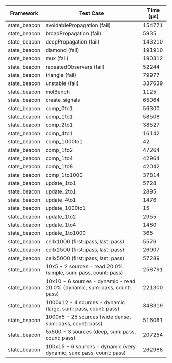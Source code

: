 | Framework | Test Case | Time (μs) |
| --- | --- | --- |
| state_beacon | avoidablePropagation (fail) | 154771 |
| state_beacon | broadPropagation (fail) | 5935 |
| state_beacon | deepPropagation (fail) | 143210 |
| state_beacon | diamond (fail) | 191910 |
| state_beacon | mux (fail) | 190312 |
| state_beacon | repeatedObservers (fail) | 52244 |
| state_beacon | triangle (fail) | 79977 |
| state_beacon | unstable (fail) | 337639 |
| state_beacon | molBench | 1125 |
| state_beacon | create_signals | 65064 |
| state_beacon | comp_0to1 | 56300 |
| state_beacon | comp_1to1 | 58508 |
| state_beacon | comp_2to1 | 38527 |
| state_beacon | comp_4to1 | 16142 |
| state_beacon | comp_1000to1 | 42 |
| state_beacon | comp_1to2 | 47264 |
| state_beacon | comp_1to4 | 42964 |
| state_beacon | comp_1to8 | 42042 |
| state_beacon | comp_1to1000 | 37814 |
| state_beacon | update_1to1 | 5728 |
| state_beacon | update_2to1 | 2895 |
| state_beacon | update_4to1 | 1476 |
| state_beacon | update_1000to1 | 15 |
| state_beacon | update_1to2 | 2955 |
| state_beacon | update_1to4 | 1480 |
| state_beacon | update_1to1000 | 365 |
| state_beacon | cellx1000 (first: pass, last: pass) | 5576 |
| state_beacon | cellx2500 (first: pass, last: pass) | 26907 |
| state_beacon | cellx5000 (first: pass, last: pass) | 57289 |
| state_beacon | 10x5 - 2 sources - read 20.0% (simple, sum: pass, count: pass) | 258791 |
| state_beacon | 10x10 - 6 sources - dynamic - read 20.0% (dynamic, sum: pass, count: pass) | 221300 |
| state_beacon | 1000x12 - 4 sources - dynamic (large, sum: pass, count: pass) | 348319 |
| state_beacon | 1000x5 - 25 sources (wide dense, sum: pass, count: pass) | 516061 |
| state_beacon | 5x500 - 3 sources (deep, sum: pass, count: pass) | 207254 |
| state_beacon | 100x15 - 6 sources - dynamic (very dynamic, sum: pass, count: pass) | 262988 |
